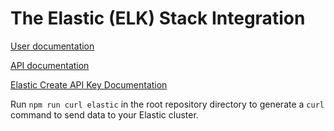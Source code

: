 # The Elastic (ELK) Stack Integration

[User documentation](https://docs.launchdarkly.com/integrations/elastic)

[API documentation](https://www.elastic.co/guide/en/elasticsearch/reference/current/rest-apis.html)

[Elastic Create API Key Documentation](https://www.elastic.co/guide/en/elasticsearch/reference/7.6/security-api-create-api-key.html)

Run `npm run curl elastic` in the root repository directory to generate a `curl` command to send data to your Elastic cluster.
